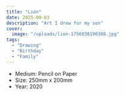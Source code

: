 ```yaml
---
title: "Lion"
date: 2025-09-03
description: "Art I drew for my son"
cover:
  image: "/uploads/lion-1756938190308.jpg"
tags:
  - "Drawing"
  - "Birthday"
  - "Family"
---
```


- Medium: Pencil on Paper
- Size: 250mm x 200mm
- Year: 2020





